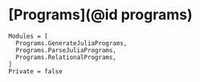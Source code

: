 # [Programs](@id programs)

```@autodocs
Modules = [
  Programs.GenerateJuliaPrograms,
  Programs.ParseJuliaPrograms,
  Programs.RelationalPrograms,
]
Private = false
```
